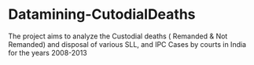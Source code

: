 # Datamining-CutodialDeaths
The project aims to analyze the Custodial deaths ( Remanded &amp; Not Remanded) 
and disposal of various SLL, and IPC Cases by courts in India for the years 2008-2013

